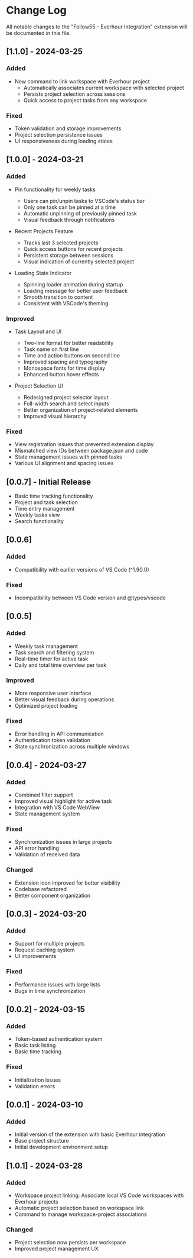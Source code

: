 # Change Log

All notable changes to the "Follow55 - Everhour Integration" extension will be documented in this file.

## [1.1.0] - 2024-03-25
### Added
- New command to link workspace with Everhour project
  - Automatically associates current workspace with selected project
  - Persists project selection across sessions
  - Quick access to project tasks from any workspace

### Fixed
- Token validation and storage improvements
- Project selection persistence issues
- UI responsiveness during loading states


## [1.0.0] - 2024-03-21
### Added
- Pin functionality for weekly tasks
  - Users can pin/unpin tasks to VSCode's status bar
  - Only one task can be pinned at a time
  - Automatic unpinning of previously pinned task
  - Visual feedback through notifications

- Recent Projects Feature
  - Tracks last 3 selected projects
  - Quick access buttons for recent projects
  - Persistent storage between sessions
  - Visual indication of currently selected project

- Loading State Indicator
  - Spinning loader animation during startup
  - Loading message for better user feedback
  - Smooth transition to content
  - Consistent with VSCode's theming

### Improved
- Task Layout and UI
  - Two-line format for better readability
  - Task name on first line
  - Time and action buttons on second line
  - Improved spacing and typography
  - Monospace fonts for time display
  - Enhanced button hover effects

- Project Selection UI
  - Redesigned project selector layout
  - Full-width search and select inputs
  - Better organization of project-related elements
  - Improved visual hierarchy

### Fixed
- View registration issues that prevented extension display
- Mismatched view IDs between package.json and code
- State management issues with pinned tasks
- Various UI alignment and spacing issues

## [0.0.7] - Initial Release
- Basic time tracking functionality
- Project and task selection
- Time entry management
- Weekly tasks view
- Search functionality

## [0.0.6]
### Added
- Compatibility with earlier versions of VS Code (^1.90.0)

### Fixed
- Incompatibility between VS Code version and @types/vscode

## [0.0.5]
### Added
- Weekly task management
- Task search and filtering system
- Real-time timer for active task
- Daily and total time overview per task

### Improved
- More responsive user interface
- Better visual feedback during operations
- Optimized project loading

### Fixed
- Error handling in API communication
- Authentication token validation
- State synchronization across multiple windows

## [0.0.4] - 2024-03-27
### Added
- Combined filter support
- Improved visual highlight for active task
- Integration with VS Code WebView
- State management system

### Fixed
- Synchronization issues in large projects
- API error handling
- Validation of received data

### Changed
- Extension icon improved for better visibility
- Codebase refactored
- Better component organization

## [0.0.3] - 2024-03-20
### Added
- Support for multiple projects
- Request caching system
- UI improvements

### Fixed
- Performance issues with large lists
- Bugs in time synchronization

## [0.0.2] - 2024-03-15
### Added
- Token-based authentication system
- Basic task listing
- Basic time tracking

### Fixed
- Initialization issues
- Validation errors

## [0.0.1] - 2024-03-10
### Added
- Initial version of the extension with basic Everhour integration
- Base project structure
- Initial development environment setup

## [1.0.1] - 2024-03-28
### Added
- Workspace project linking: Associate local VS Code workspaces with Everhour projects
- Automatic project selection based on workspace link
- Command to manage workspace-project associations

### Changed
- Project selection now persists per workspace
- Improved project management UX
